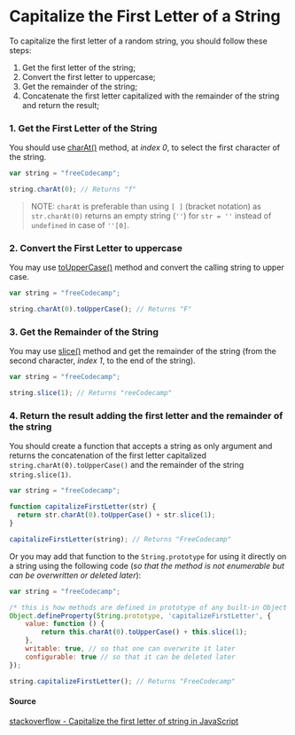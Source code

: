 # Capitalize the First Letter of a String

To capitalize the first letter of a random string, you should follow these steps:

1. Get the first letter of the string;
2. Convert the first letter to uppercase;
3. Get the remainder of the string;
4. Concatenate the first letter capitalized with the remainder of the string and return the result;

### 1. Get the First Letter of the String

You should use [charAt()](JS-String-Prototype-CharAt) method, at *index 0*, to select the first character of the string.

```js
var string = "freeCodecamp";

string.charAt(0); // Returns "f"
```

> NOTE: `charAt` is preferable than using `[ ]` (bracket notation) as `str.charAt(0)` returns an empty string (*`''`*) for `str = ''` instead of `undefined` in case of `''[0]`.

### 2. Convert the First Letter to uppercase

You may use [toUpperCase()](JS-String-Prototype-ToUpperCase) method and convert the calling string to upper case.

```js
var string = "freeCodecamp";

string.charAt(0).toUpperCase(); // Returns "F"
```

### 3. Get the Remainder of the String

You may use [slice()](https://github.com/freecodecamp/freecodecamp/wiki/js-array-prototype-slice) method and get the remainder of the string (from the second character, *index 1*, to the end of the string).

```js
var string = "freeCodecamp";

string.slice(1); // Returns "reeCodecamp"
```

### 4. Return the result adding the first letter and the remainder of the string

You should create a function that accepts a string as only argument and returns the concatenation of the first letter capitalized `string.charAt(0).toUpperCase()` and the remainder of the string `string.slice(1)`.

```js
var string = "freeCodecamp";

function capitalizeFirstLetter(str) {
  return str.charAt(0).toUpperCase() + str.slice(1);
}

capitalizeFirstLetter(string); // Returns "FreeCodecamp"
```

Or you may add that function to the `String.prototype` for using it directly on a string using the following code (*so that the method is not enumerable but can be overwritten or deleted later*):

```js
var string = "freeCodecamp";

/* this is how methods are defined in prototype of any built-in Object */
Object.defineProperty(String.prototype, 'capitalizeFirstLetter', {
    value: function () {
        return this.charAt(0).toUpperCase() + this.slice(1);
    },
    writable: true, // so that one can overwrite it later
    configurable: true // so that it can be deleted later
});

string.capitalizeFirstLetter(); // Returns "FreeCodecamp"
```

#### Source

[stackoverflow - Capitalize the first letter of string in JavaScript](http://stackoverflow.com/questions/1026069/capitalize-the-first-letter-of-string-in-javascript/1026087#1026087)
